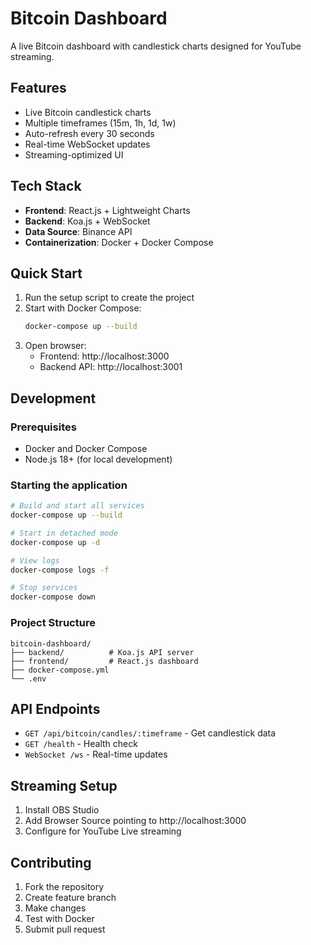 # Bitcoin Dashboard

A live Bitcoin dashboard with candlestick charts designed for YouTube streaming.

## Features

- Live Bitcoin candlestick charts
- Multiple timeframes (15m, 1h, 1d, 1w)
- Auto-refresh every 30 seconds
- Real-time WebSocket updates
- Streaming-optimized UI

## Tech Stack

- **Frontend**: React.js + Lightweight Charts
- **Backend**: Koa.js + WebSocket
- **Data Source**: Binance API
- **Containerization**: Docker + Docker Compose

## Quick Start

1. Run the setup script to create the project
2. Start with Docker Compose:
   ```bash
   docker-compose up --build
   ```
3. Open browser:
   - Frontend: http://localhost:3000
   - Backend API: http://localhost:3001

## Development

### Prerequisites
- Docker and Docker Compose
- Node.js 18+ (for local development)

### Starting the application
```bash
# Build and start all services
docker-compose up --build

# Start in detached mode
docker-compose up -d

# View logs
docker-compose logs -f

# Stop services
docker-compose down
```

### Project Structure
```
bitcoin-dashboard/
├── backend/          # Koa.js API server
├── frontend/         # React.js dashboard
├── docker-compose.yml
└── .env
```

## API Endpoints

- `GET /api/bitcoin/candles/:timeframe` - Get candlestick data
- `GET /health` - Health check
- `WebSocket /ws` - Real-time updates

## Streaming Setup

1. Install OBS Studio
2. Add Browser Source pointing to http://localhost:3000
3. Configure for YouTube Live streaming

## Contributing

1. Fork the repository
2. Create feature branch
3. Make changes
4. Test with Docker
5. Submit pull request
